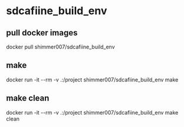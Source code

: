# sdcafiine_build_env

## pull docker images
docker pull shimmer007/sdcafiine_build_env

## make 
docker run -it --rm -v .:/project shimmer007/sdcafiine_build_env make

## make clean
docker run -it --rm -v .:/project shimmer007/sdcafiine_build_env make clean


